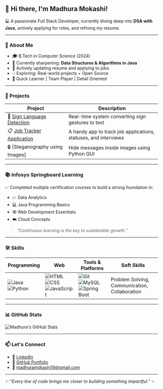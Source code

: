 ## 👋 Hi there, I'm Madhura Mokashi!

💻 A passionate Full Stack Developer, currently diving deep into **DSA with Java**, actively applying for roles, and refining my resume.

---

### 🚀 About Me
- 🎓 B.Tech in Computer Science (2024)
- 🌱 Currently sharpening: **Data Structures & Algorithms in Java**
- 🧾 Actively updating resume and applying to jobs
- 💡 Exploring: Real-world projects + Open Source
- 🧠 Quick Learner | Team Player | Detail Oriented

---

### 💼 Projects

| Project | Description |
|--------|-------------|
| 🧠 [Sign Language Detection](https://github.com/Madhura-6/Sign-Language-Detection) | Real-time system converting sign gestures to text |
| 📋 [Job Tracker Application](https://github.com/Madhura-6/job-tracker-application) | A handy app to track job applications, statuses, and interviews |
| 🔒 [Steganography using Images] | Hide messages inside images using Python GUI |

---

### 📚 Infosys Springboard Learning

✅ Completed multiple certification courses to build a strong foundation in:

- 📈 Data Analytics
- 💻 Java Programming Basics
- 🕸️ Web Development Essentials
- ☁️ Cloud Concepts

> _“Continuous learning is the key to sustainable growth.”_

---

### 🛠️ Skills

| Programming | Web | Tools & Platforms | Soft Skills |
|-------------|-----|-------------------|-------------|
| ![Java](https://img.shields.io/badge/Java-ED8B00?style=flat&logo=java&logoColor=white) ![Python](https://img.shields.io/badge/Python-3670A0?style=flat&logo=python&logoColor=white) | ![HTML](https://img.shields.io/badge/HTML-E34F26?style=flat&logo=html5&logoColor=white) ![CSS](https://img.shields.io/badge/CSS-1572B6?style=flat&logo=css3&logoColor=white) ![JavaScript](https://img.shields.io/badge/JavaScript-F7DF1E?style=flat&logo=javascript&logoColor=black) | ![Git](https://img.shields.io/badge/Git-F05032?style=flat&logo=git&logoColor=white) ![MySQL](https://img.shields.io/badge/MySQL-005C84?style=flat&logo=mysql&logoColor=white) ![Spring Boot](https://img.shields.io/badge/Spring_Boot-6DB33F?style=flat&logo=spring-boot&logoColor=white) | Problem Solving, Communication, Collaboration |

---

### 📊 GitHub Stats

![Madhura's GitHub Stats](https://github-readme-stats.vercel.app/api?username=Madhura-6&show_icons=true&theme=tokyonight)

---

### 📫 Let's Connect

- 🔗 [LinkedIn](https://linkedin.com/in/madhura-mokashi)
- 💼 [GitHub Portfolio](https://github.com/Madhura-6)
- 📧 madhuramokashi19@gmail.com

---

_✨ “Every line of code brings me closer to building something impactful.” ✨_

